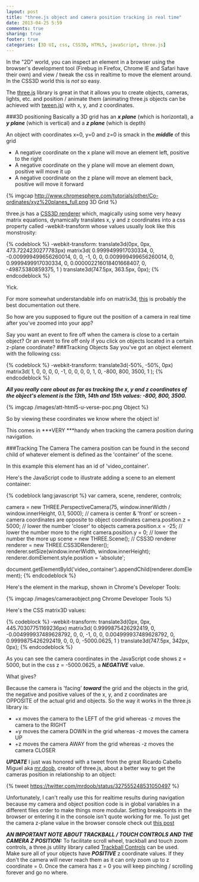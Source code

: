 ```yaml
---
layout: post
title: "three.js object and camera position tracking in real time"
date: 2013-04-25 5:59
comments: true
sharing: true
footer: true
categories: [3D UI, css, CSS3D, HTML5, javaScript, three.js]
---
```


In the "2D" world, you can inspect an element in a browser using the browser's development
    tool (Firebug in Firefox, Chrome IE and Safari have their own) and view / tweak the css
    in realtime to move the element around.
In the CSS3D world this is *not* so easy.

  <!-- more -->

The [three.js](http://threejs.org/) library
is great in that it allows you to create objects, cameras, lights, etc. and position / animate
them (animating three.js objects can be achieved with [tween.js](https://raw.github.com/mrdoob/three.js/master/examples/js/libs/tween.min.js))
with x, y, and z coordinates.

###3D positioning
Basically a 3D grid has an ***x plane*** (which is horizontal), a ***y plane***
(which is vertical) and a ***z plane*** (which is depth)

An object with coordinates x=0, y=0 and z=0 is smack in the ***middle*** of this grid
 * A negative coordinate on the x plane will move an element left, positive to the right
 * A negative coordinate on the y plane will move an element down, positive will move it up
 * A negative coordinate on the z plane will move an element back, positive will move it forward

  {% imgcap http://www.chromesphere.com/tutorials/other/Co-ordinates/xyz%20planes_full.png 3D Grid %}

three.js has a [CSS3D renderer](https://raw.github.com/mrdoob/three.js/master/examples/js/renderers/CSS3DRenderer.js)
which, magically using some very heavy matrix equations, dynamically translates x, y and z
coordinates into a css property called -webkit-transform whose values usually look like this monstrosity:

{% codeblock %}
-webkit-transform:
   translate3d(0px, 0px, 473.7224230277783px)
   matrix3d(
      0.9999499917030334, 0, -0.009999499656260014, 0,
      0, -1, 0, 0,
      0.009999499656260014, 0, 0.9999499917030334, 0,
      0.000002216018401668407, 0, -4987.5380859375, 1
   )
   translate3d(747.5px, 363.5px, 0px);
{% endcodeblock %}

Yick.

For more somewhat understandable info on matrix3d, [this](http://9elements.com/html5demos/matrix3d/)
is probably the best documentation out there.

So how are you supposed to figure out the position of a camera in real time after you've zoomed into your app?

Say you want an event to fire off when the camera is close to a certain object? Or an event to
fire off only if you click on objects located in a certain z-plane coordinate?
###Tracking Objects
Say you've got an object element with the following css:

{% codeblock %}
-webkit-transform:
 translate3d(-50%, -50%, 0px)
 matrix3d(
 1, 0, 0, 0,
 0, -1, 0, 0,
 0, 0, 1, 0,
 -800, 800, 3500, 1
 );
{% endcodeblock %}

***All you really care about as far as tracking the x, y and z coordinates
            of the object's element is the 13th, 14th and 15th values: -800, 800, 3500.***

{% imgcap /images/att-html5-u-verse-poc.png Object %}

So by viewing these coordinates we know where the object is!

This comes in ***VERY ***handy when tracking the camera position during navigation.

###Tracking The Camera
The camera position can be found in the second child of whatever element is defined as the 'container' of the scene.

In this example this element has an id of 'video_container'.

Here's the JavaScript code to illustrate adding a scene to an element container:

{% codeblock lang:javascript %}
var camera, scene, renderer, controls;

camera = new THREE.PerspectiveCamera(75, window.innerWidth / window.innerHeight, 0.1, 5000);
// camera is center & 'front' or screen - camera coordinates are opposite to object coordinates
camera.position.z = 5000; // lower the number 'closer' to objects
camera.position.x = -25; // lower the number more to the right
camera.position.y = 0; // lower the number the more up
scene = new THREE.Scene();
// CSS3D renderer
renderer = new THREE.CSS3DRenderer();
renderer.setSize(window.innerWidth, window.innerHeight);
renderer.domElement.style.position = 'absolute';

document.getElementById('video_container').appendChild(renderer.domElement);
{% endcodeblock %}

Here's the element in the markup, shown in Chrome's Developer Tools:

{% imgcap /images/cameraobject.png Chrome Developer Tools %}

Here's the CSS matrix3D values:

{% codeblock %}
-webkit-transform:
   translate3d(0px, 0px, 445.70307751169236px)
   matrix3d(
      0.9999875426292419, 0, -0.004999937489628792,
      0, 0, -1,
      0, 0, 0.004999937489628792,
      0, 0.9999875426292419, 0,
      0, 0, -5000.0625, 1
   )
   translate3d(747.5px, 342px, 0px);
{% endcodeblock %}

As you can see the camera coordinates in the JavaScript code shows z = 5000,
but in the css z = -5000.0625, a ***NEGATIVE*** value.

What gives?

Because the camera is 'facing' ***toward*** the grid and the objects in the grid,
the negative and positive values of the x, y, and z coordinates are OPPOSITE of the actual grid and objects.
So the way it works in the three.js library is:
 * +x moves the camera to the LEFT of the grid whereas -z moves the camera to the RIGHT
 * +y moves the camera DOWN in the grid whereas -z moves the camera UP
 * +z moves the camera AWAY from the grid whereas -z moves the camera CLOSER

 ***UPDATE***
I just was honored with a tweet from the great Ricardo Cabello Miguel aka [mr.doob](http://www.mrdoob.com/),
creator of three.js, about a better way to get the cameras position in relationship to an object:

{% tweet https://twitter.com/mrdoob/status/327555248531050497 %}

Unfortunately, I can't really use this for realtime results during navigation
because my camera and object position code is in global variables in a different
files order to make things more modular.
Setting breakpoints in the browser or
entering it in the console isn't quote working for me. To just get the camera z-plane
value in the browser console check out
  [this post](/blog/2013/05/01/trick-to-get-three-js-camera-z-plane-value-in-browser-development-tools-console/)

***AN IMPORTANT NOTE ABOUT TRACKBALL / TOUCH CONTROLS AND THE CAMERA Z POSITION:***
To facilitate scroll wheel, trackball and touch zoom controls, a three.js utility
library
called [Trackball Controls](https://raw.github.com/mrdoob/three.js/master/examples/js/controls/TrackballControls.js)
can be used.
Make sure all of your objects have ***POSITIVE*** z coordinate values.
If they don't the camera will never reach them as it can only zoom up to
z coordinate = 0. Once the camera has z = 0 you will keep pinching / scrolling forever and go no where.
